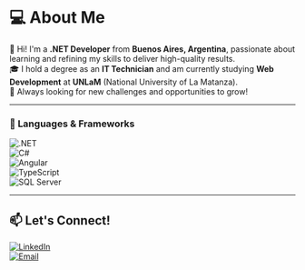 # 💻 About Me  
👋 Hi! I'm a **.NET Developer** from **Buenos Aires, Argentina**, passionate about learning and refining my skills to deliver high-quality results.  
🎓 I hold a degree as an **IT Technician** and am currently studying **Web Development** at **UNLaM** (National University of La Matanza).  
🚀 Always looking for new challenges and opportunities to grow!  

---


### 🔹 Languages & Frameworks  
![.NET](https://img.shields.io/badge/.NET-512BD4?style=for-the-badge&logo=dotnet&logoColor=white)  
![C#](https://img.shields.io/badge/C%23-239120?style=for-the-badge&logo=c-sharp&logoColor=white)  
![Angular](https://img.shields.io/badge/Angular-DD0031?style=for-the-badge&logo=angular&logoColor=white)  
![TypeScript](https://img.shields.io/badge/TypeScript-3178C6?style=for-the-badge&logo=typescript&logoColor=white)  
![SQL Server](https://img.shields.io/badge/SQL%20Server-CC2927?style=for-the-badge&logo=microsoft-sql-server&logoColor=white)  


---
## 📫 Let's Connect!  
[![LinkedIn](https://img.shields.io/badge/LinkedIn-0077B5?style=for-the-badge&logo=linkedin&logoColor=white)](https://www.linkedin.com/in/blas-estevez)  
[![Email](https://img.shields.io/badge/Email-D14836?style=for-the-badge&logo=gmail&logoColor=white)](mailto:blasestevez33@gmail.com)  
